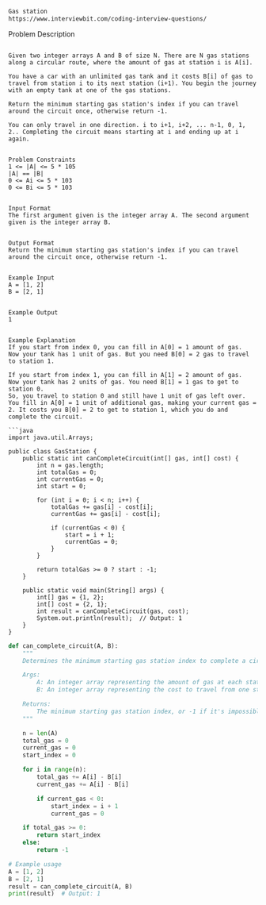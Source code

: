 ```markdown
Gas station
https://www.interviewbit.com/coding-interview-questions/
```
Problem Description
``` 
 
Given two integer arrays A and B of size N. There are N gas stations along a circular route, where the amount of gas at station i is A[i].

You have a car with an unlimited gas tank and it costs B[i] of gas to travel from station i to its next station (i+1). You begin the journey with an empty tank at one of the gas stations.

Return the minimum starting gas station's index if you can travel around the circuit once, otherwise return -1.

You can only travel in one direction. i to i+1, i+2, ... n-1, 0, 1, 2.. Completing the circuit means starting at i and ending up at i again.


Problem Constraints
1 <= |A| <= 5 * 105
|A| == |B|
0 <= Ai <= 5 * 103
0 <= Bi <= 5 * 103


Input Format
The first argument given is the integer array A. The second argument given is the integer array B.


Output Format
Return the minimum starting gas station's index if you can travel around the circuit once, otherwise return -1.


Example Input
A = [1, 2]
B = [2, 1]


Example Output
1


Example Explanation
If you start from index 0, you can fill in A[0] = 1 amount of gas.
Now your tank has 1 unit of gas. But you need B[0] = 2 gas to travel to station 1.

If you start from index 1, you can fill in A[1] = 2 amount of gas.
Now your tank has 2 units of gas. You need B[1] = 1 gas to get to station 0.
So, you travel to station 0 and still have 1 unit of gas left over.
You fill in A[0] = 1 unit of additional gas, making your current gas = 2. It costs you B[0] = 2 to get to station 1, which you do and complete the circuit.

```java
import java.util.Arrays;

public class GasStation {
    public static int canCompleteCircuit(int[] gas, int[] cost) {
        int n = gas.length;
        int totalGas = 0;
        int currentGas = 0;
        int start = 0;

        for (int i = 0; i < n; i++) {
            totalGas += gas[i] - cost[i];
            currentGas += gas[i] - cost[i];

            if (currentGas < 0) {
                start = i + 1;
                currentGas = 0;
            }
        }

        return totalGas >= 0 ? start : -1;
    }

    public static void main(String[] args) {
        int[] gas = {1, 2};
        int[] cost = {2, 1};
        int result = canCompleteCircuit(gas, cost);
        System.out.println(result);  // Output: 1
    }
}
```

```python
def can_complete_circuit(A, B):
    """
    Determines the minimum starting gas station index to complete a circuit.

    Args:
        A: An integer array representing the amount of gas at each station.
        B: An integer array representing the cost to travel from one station to the next.

    Returns:
        The minimum starting gas station index, or -1 if it's impossible.
    """

    n = len(A)
    total_gas = 0
    current_gas = 0
    start_index = 0

    for i in range(n):
        total_gas += A[i] - B[i]
        current_gas += A[i] - B[i]

        if current_gas < 0:
            start_index = i + 1
            current_gas = 0

    if total_gas >= 0:
        return start_index
    else:
        return -1

# Example usage
A = [1, 2]
B = [2, 1]
result = can_complete_circuit(A, B)
print(result)  # Output: 1
```
